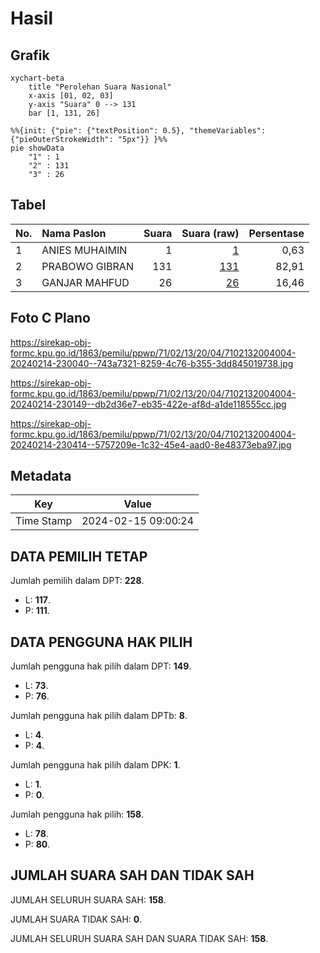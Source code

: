 # Hasil

## Grafik

```mermaid
xychart-beta
    title "Perolehan Suara Nasional"
    x-axis [01, 02, 03]
    y-axis "Suara" 0 --> 131
    bar [1, 131, 26]
```

```mermaid
%%{init: {"pie": {"textPosition": 0.5}, "themeVariables": {"pieOuterStrokeWidth": "5px"}} }%%
pie showData
    "1" : 1
    "2" : 131
    "3" : 26
```

## Tabel

| No. | Nama Paslon    | Suara | Suara (raw) | Persentase |
|:--- |:-------------- | -----:| -----------:| ----------:|
| 1   | ANIES MUHAIMIN | 1     | [1][p-1]    | 0,63       |
| 2   | PRABOWO GIBRAN | 131   | [131][p-2]  | 82,91      |
| 3   | GANJAR MAHFUD  | 26    | [26][p-3]   | 16,46      |


[p-1]: https://github.com/gigit-pemilu/pemilu-2024/blob/main/pilpres/hitung-suara/sub/71-sulawesi-utara/sub/02-minahasa/sub/13-pineleng/sub/2004-sea-ii/sub/004-tps/sub/paslon-1.txt
[p-2]: https://github.com/gigit-pemilu/pemilu-2024/blob/main/pilpres/hitung-suara/sub/71-sulawesi-utara/sub/02-minahasa/sub/13-pineleng/sub/2004-sea-ii/sub/004-tps/sub/paslon-2.txt
[p-3]: https://github.com/gigit-pemilu/pemilu-2024/blob/main/pilpres/hitung-suara/sub/71-sulawesi-utara/sub/02-minahasa/sub/13-pineleng/sub/2004-sea-ii/sub/004-tps/sub/paslon-3.txt

## Foto C Plano

https://sirekap-obj-formc.kpu.go.id/1863/pemilu/ppwp/71/02/13/20/04/7102132004004-20240214-230040--743a7321-8259-4c76-b355-3dd845019738.jpg

https://sirekap-obj-formc.kpu.go.id/1863/pemilu/ppwp/71/02/13/20/04/7102132004004-20240214-230149--db2d36e7-eb35-422e-af8d-a1de118555cc.jpg

https://sirekap-obj-formc.kpu.go.id/1863/pemilu/ppwp/71/02/13/20/04/7102132004004-20240214-230414--5757209e-1c32-45e4-aad0-8e48373eba97.jpg


## Metadata

| Key        | Value               |
| ---------- | ------------------- |
| Time Stamp | 2024-02-15 09:00:24 |


## DATA PEMILIH TETAP

Jumlah pemilih dalam DPT: **228**.
 * L: **117**.
 * P: **111**.

## DATA PENGGUNA HAK PILIH

Jumlah pengguna hak pilih dalam DPT: **149**.
 * L: **73**.
 * P: **76**.

Jumlah pengguna hak pilih dalam DPTb: **8**.
 * L: **4**.
 * P: **4**.

Jumlah pengguna hak pilih dalam DPK: **1**.
 * L: **1**.
 * P: **0**.

Jumlah pengguna hak pilih: **158**.
 * L: **78**.
 * P: **80**.

## JUMLAH SUARA SAH DAN TIDAK SAH

JUMLAH SELURUH SUARA SAH: **158**.

JUMLAH SUARA TIDAK SAH: **0**.

JUMLAH SELURUH SUARA SAH DAN SUARA TIDAK SAH: **158**.


